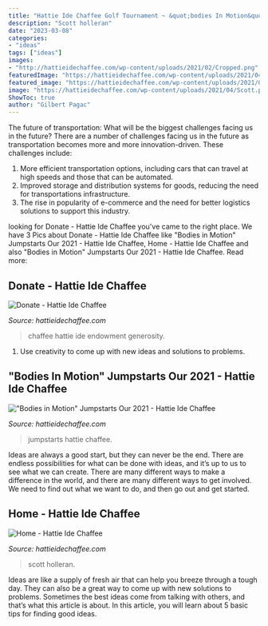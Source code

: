 ```yaml
---
title: "Hattie Ide Chaffee Golf Tournament ~ &quot;bodies In Motion&quot; Jumpstarts Our 2021"
description: "Scott holleran"
date: "2023-03-08"
categories:
- "ideas"
tags: ["ideas"]
images:
- "http://hattieidechaffee.com/wp-content/uploads/2021/02/Cropped.png"
featuredImage: "https://hattieidechaffee.com/wp-content/uploads/2021/04/Scott.png"
featured_image: "https://hattieidechaffee.com/wp-content/uploads/2021/04/Scott.png"
image: "https://hattieidechaffee.com/wp-content/uploads/2021/04/Scott.png"
ShowToc: true
author: "Gilbert Pagac"
---
```



The future of transportation: What will be the biggest challenges facing us in the future?
There are a number of challenges facing us in the future as transportation becomes more and more innovation-driven. These challenges include: 
1) More efficient transportation options, including cars that can travel at high speeds and those that can be automated.
2) Improved storage and distribution systems for goods, reducing the need for transportations infrastructure. 
3) The rise in popularity of e-commerce and the need for better logistics solutions to support this industry.

	

		
looking for Donate - Hattie Ide Chaffee you've came to the right place. We have 3 Pics about Donate - Hattie Ide Chaffee like &quot;Bodies in Motion&quot; Jumpstarts Our 2021 - Hattie Ide Chaffee, Home - Hattie Ide Chaffee and also &quot;Bodies in Motion&quot; Jumpstarts Our 2021 - Hattie Ide Chaffee. Read more:
		
    
## Donate - Hattie Ide Chaffee

<img loading=lazy src="https://hattieidechaffee.com/wp-content/uploads/2017/05/image017.jpg" onerror="this.onerror=null;this.src='https://tse3.mm.bing.net/th?id=OIP.dzjmMODJ6Rk3g8-OLVc-3AAAAA&amp;pid=15.1';" alt="Donate - Hattie Ide Chaffee">

_Source: hattieidechaffee.com_

>chaffee hattie ide endowment generosity. 

	

1. Use creativity to come up with new ideas and solutions to problems.

    
## &quot;Bodies In Motion&quot; Jumpstarts Our 2021 - Hattie Ide Chaffee

<img loading=lazy src="http://hattieidechaffee.com/wp-content/uploads/2021/02/Cropped.png" onerror="this.onerror=null;this.src='https://tse2.mm.bing.net/th?id=OIP.h7XTxKUQxiEz0qXp8-hYKgAAAA&amp;pid=15.1';" alt="&quot;Bodies in Motion&quot; Jumpstarts Our 2021 - Hattie Ide Chaffee">

_Source: hattieidechaffee.com_

>jumpstarts hattie chaffee. 

	

Ideas are always a good start, but they can never be the end. There are endless possibilities for what can be done with ideas, and it’s up to us to see what we can create. There are many different ways to make a difference in the world, and there are many different ways to get involved. We need to find out what we want to do, and then go out and get started.

    
## Home - Hattie Ide Chaffee

<img loading=lazy src="https://hattieidechaffee.com/wp-content/uploads/2021/04/Scott.png" onerror="this.onerror=null;this.src='https://tse2.mm.bing.net/th?id=OIP.gKC4pIENFpJi-lb8pES-rAHaEO&amp;pid=15.1';" alt="Home - Hattie Ide Chaffee">

_Source: hattieidechaffee.com_

>scott holleran. 

	

Ideas are like a supply of fresh air that can help you breeze through a tough day. They can also be a great way to come up with new solutions to problems. Sometimes the best ideas come from talking with others, and that’s what this article is about. In this article, you will learn about 5 basic tips for finding good ideas.

